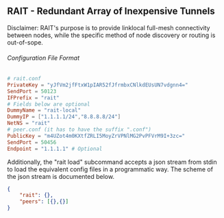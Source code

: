 ## RAIT - Redundant Array of Inexpensive Tunnels

Disclaimer: RAIT's purpose is to provide linklocal full-mesh connectivity between nodes, while the specific method of node discovery or routing is out-of-sope.

###### Configuration File Format

```toml
# rait.conf
PrivateKey = "yJfVm2jfFtxW1pIAR52fJfrmbxCNlkdEUsUN7vdgnn4="
SendPort = 50123
IFPrefix = "rait"
# Fields below are optional
DummyName = "rait-local"
DummyIP = ["1.1.1.1/24","8.8.8.8/24"]
NetNS = "rait"
# peer.conf (it has to have the suffix ".conf")
PublicKey = "m4UZot4m0KXtfZRLI5MoyZrVPNlMG2PvPFVrM9I+3zc="
SendPort = 50456
Endpoint = "1.1.1.1" # Optional
```

Additionally, the "rait load" subcommand accepts a json stream from stdin to load the equivalent config files in a programmatic way. The scheme of the json stream is documented below.

```json
{
    "rait": {},
    "peers": [{},{}]
}
```
